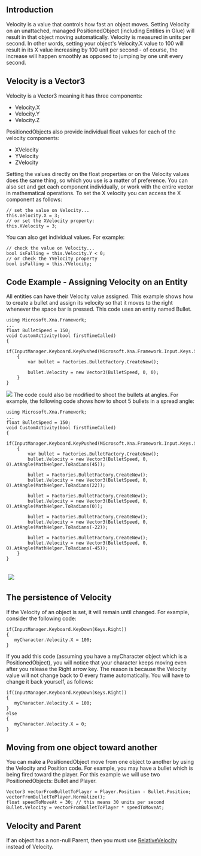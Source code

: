 ## Introduction

Velocity is a value that controls how fast an object moves. Setting Velocity on an unattached, managed PositionedObject (including Entities in Glue) will result in that object moving automatically. Velocity is measured in units per second. In other words, setting your object's Velocity.X value to 100 will result in its X value increasing by 100 unit per second - of course, the increase will happen smoothly as opposed to jumping by one unit every second.

## Velocity is a Vector3

Velocity is a Vector3 meaning it has three components:

-   Velocity.X
-   Velocity.Y
-   Velocity.Z

PositionedObjects also provide individual float values for each of the velocity components:

-   XVelocity
-   YVelocity
-   ZVelocity

Setting the values directly on the float properties or on the Velocity values does the same thing, so which you use is a matter of preference. You can also set and get each component individually, or work with the entire vector in mathematical operations. To set the X velocity you can access the X component as follows:

    // set the value on Velocity...
    this.Velocity.X = 3;
    // or set the XVelocity property:
    this.XVelocity = 3;

You can also get individual values. For example:

    // check the value on Velocity...
    bool isFalling = this.Velocity.Y < 0;
    // or check the YVelocity property
    bool isFalling = this.YVelocity;

## Code Example - Assigning Velocity on an Entity

All entities can have their Velocity value assigned. This example shows how to create a bullet and assign its velocity so that it moves to the right whenever the space bar is pressed. This code uses an entity named Bullet.

    using Microsoft.Xna.Framework;
    ...
    float BulletSpeed = 150;
    void CustomActivity(bool firstTimeCalled)
    {
        if(InputManager.Keyboard.KeyPushed(Microsoft.Xna.Framework.Input.Keys.Space))
        {
            var bullet = Factories.BulletFactory.CreateNew();

            bullet.Velocity = new Vector3(BulletSpeed, 0, 0);
        }
    }

[![](/wp-content/uploads/2016/01/16_08-10-08.gif)](/wp-content/uploads/2016/01/16_08-10-08.gif) The code could also be modified to shoot the bullets at angles. For example, the following code shows how to shoot 5 bullets in a spread angle:

    using Microsoft.Xna.Framework;
    ...
    float BulletSpeed = 150;
    void CustomActivity(bool firstTimeCalled)
    {
        if(InputManager.Keyboard.KeyPushed(Microsoft.Xna.Framework.Input.Keys.Space))
        {
            var bullet = Factories.BulletFactory.CreateNew();
            bullet.Velocity = new Vector3(BulletSpeed, 0, 0).AtAngle(MathHelper.ToRadians(45));

            bullet = Factories.BulletFactory.CreateNew();
            bullet.Velocity = new Vector3(BulletSpeed, 0, 0).AtAngle(MathHelper.ToRadians(22));

            bullet = Factories.BulletFactory.CreateNew();
            bullet.Velocity = new Vector3(BulletSpeed, 0, 0).AtAngle(MathHelper.ToRadians(0));

            bullet = Factories.BulletFactory.CreateNew();
            bullet.Velocity = new Vector3(BulletSpeed, 0, 0).AtAngle(MathHelper.ToRadians(-22));

            bullet = Factories.BulletFactory.CreateNew();
            bullet.Velocity = new Vector3(BulletSpeed, 0, 0).AtAngle(MathHelper.ToRadians(-45));
        }
    }

##  [![](/wp-content/uploads/2016/01/16_08-14-14.gif)](/wp-content/uploads/2016/01/16_08-14-14.gif)

## The persistence of Velocity

If the Velocity of an object is set, it will remain until changed. For example, consider the following code:

    if(InputManager.Keyboard.KeyDown(Keys.Right))
    {
       myCharacter.Velocity.X = 100;
    }

If you add this code (assuming you have a myCharacter object which is a PositionedObject), you will notice that your character keeps moving even after you release the Right arrow key. The reason is because the Velocity value will not change back to 0 every frame automatically. You will have to change it back yourself, as follows:

    if(InputManager.Keyboard.KeyDown(Keys.Right))
    {
       myCharacter.Velocity.X = 100;
    }
    else
    {
       myCharacter.Velocity.X = 0;
    }

## Moving from one object toward another

You can make a PositionedObject move from one object to another by using the Velocity and Position code. For example, you may have a bullet which is being fired toward the player. For this example we will use two PositionedObjects: Bullet and Player.

    Vector3 vectorFromBulletToPlayer = Player.Position - Bullet.Position;
    vectorFromBulletToPlayer.Normalize();
    float speedToMoveAt = 30; // this means 30 units per second
    Bullet.Velocity = vectorFromBulletToPlayer * speedToMoveAt;

## Velocity and Parent

If an object has a non-null Parent, then you must use [RelativeVelocity](/frb/docs/index.php?title=FlatRedBall.PositionedObject.RelativeVelocity&action=edit&redlink=1 "FlatRedBall.PositionedObject.RelativeVelocity (page does not exist)") instead of Velocity.
